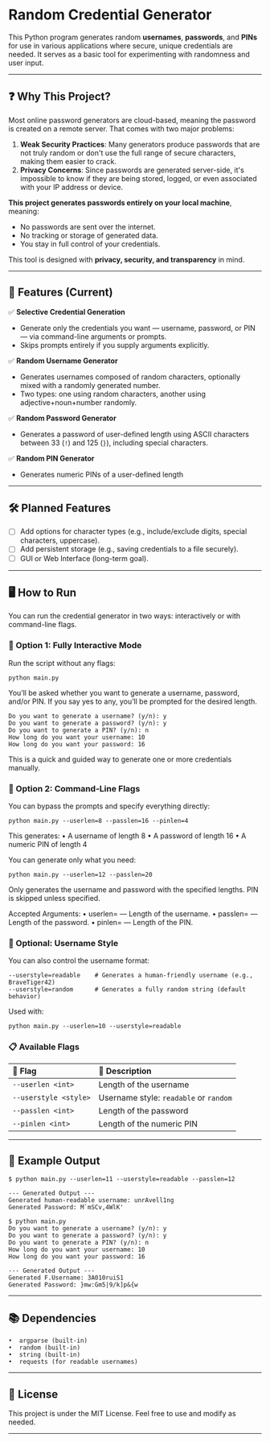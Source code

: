 # Random Credential Generator

This Python program generates random **usernames**, **passwords**, and **PINs** for use in various applications where secure, unique credentials are needed. It serves as a basic tool for experimenting with randomness and user input.

---

## ❓ Why This Project?

Most online password generators are cloud-based, meaning the password is created on a remote server. That comes with two major problems:

1. **Weak Security Practices**: Many generators produce passwords that are not truly random or don't use the full range of secure characters, making them easier to crack.
2. **Privacy Concerns**: Since passwords are generated server-side, it's impossible to know if they are being stored, logged, or even associated with your IP address or device.

**This project generates passwords entirely on your local machine**, meaning:
- No passwords are sent over the internet.
- No tracking or storage of generated data.
- You stay in full control of your credentials.

This tool is designed with **privacy, security, and transparency** in mind.

---

## 🔧 Features (Current)

✅ **Selective Credential Generation**

  - Generate only the credentials you want — username, password, or PIN — via command-line arguments or prompts.
  - Skips prompts entirely if you supply arguments explicitly.

✅ **Random Username Generator**  
  - Generates usernames composed of random characters, optionally mixed with a randomly generated number.  
  - Two types: one using random characters, another using adjective+noun+number randomly.

✅ **Random Password Generator**  
  - Generates a password of user-defined length using ASCII characters between 33 (`!`) and 125 (`}`), including special characters.

✅ **Random PIN Generator**  
  - Generates numeric PINs of a user-defined length

---

## 🛠 Planned Features

- [ ] Add options for character types (e.g., include/exclude digits, special characters, uppercase).
- [ ] Add persistent storage (e.g., saving credentials to a file securely).
- [ ] GUI or Web Interface (long-term goal).

---

## 🖥 How to Run

You can run the credential generator in two ways: interactively or with command-line flags.

### 🔹 Option 1: Fully Interactive Mode


Run the script without any flags:

```
python main.py
```

You’ll be asked whether you want to generate a username, password, and/or PIN. If you say yes to any, you’ll be prompted for the desired length.

```
Do you want to generate a username? (y/n): y
Do you want to generate a password? (y/n): y
Do you want to generate a PIN? (y/n): n
How long do you want your username: 10
How long do you want your password: 16
```

This is a quick and guided way to generate one or more credentials manually.

### 🔹 Option 2: Command-Line Flags

You can bypass the prompts and specify everything directly:

```
python main.py --userlen=8 --passlen=16 --pinlen=4
```

This generates:
	•	A username of length 8
	•	A password of length 16
	•	A numeric PIN of length 4


You can generate only what you need:
```
python main.py --userlen=12 --passlen=20
```

Only generates the username and password with the specified lengths. PIN is skipped unless specified.

Accepted Arguments:
	•	userlen=<int> — Length of the username.
	•	passlen=<int> — Length of the password.
	•	pinlen=<int> — Length of the PIN.

### 🔹 Optional: Username Style

You can also control the username format:

```
--userstyle=readable    # Generates a human-friendly username (e.g., BraveTiger42)
--userstyle=random      # Generates a fully random string (default behavior)
```

Used with:

```
python main.py --userlen=10 --userstyle=readable
```

### 📋 Available Flags
| 🔧 Flag                  | 📄 Description                                       |
|:-------------------------|:----------------------------------------------------|
| `--userlen <int>`        | Length of the username                              |
| `--userstyle <style>`    | Username style: `readable` or `random`              |
| `--passlen <int>`        | Length of the password                              |
| `--pinlen <int>`         | Length of the numeric PIN                           |

---
## 📌 Example Output

```
$ python main.py --userlen=11 --userstyle=readable --passlen=12

--- Generated Output ---
Generated human-readable username: unrAvell1ng
Generated Password: M`mSCv,4WlK'

$ python main.py
Do you want to generate a username? (y/n): y
Do you want to generate a password? (y/n): y
Do you want to generate a PIN? (y/n): n
How long do you want your username: 10
How long do you want your password: 16

--- Generated Output ---
Generated F.Username: 3A010ruiS1
Generated Password: }mw:Gm5|9/k]p&{w
```

---

## 📚 Dependencies
    •  argparse (built-in)
	•  random (built-in)
	•  string (built-in)
	•  requests (for readable usernames)

---

## 📄 License

This project is under the MIT License. Feel free to use and modify as needed.

---
